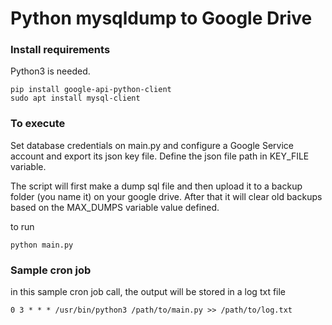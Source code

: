 Python mysqldump to Google Drive
===

### Install requirements

Python3 is needed.

```
pip install google-api-python-client
sudo apt install mysql-client
```

### To execute

Set database credentials on main.py and configure a Google Service account and export its json key file. Define the json file path in KEY_FILE variable.

The script will first make a dump sql file and then upload it to a backup folder (you name it) on your google drive.
After that it will clear old backups based on the MAX_DUMPS variable value defined.

to run

```
python main.py
```

### Sample cron job

in this sample cron job call, the output will be stored in a log txt file

```
0 3 * * * /usr/bin/python3 /path/to/main.py >> /path/to/log.txt
```
